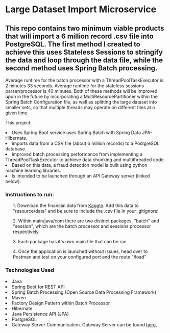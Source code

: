 <h1>Large Dataset Import Microservice</h1>

<h2>This repo contains two minimum viable products that will import a 6 million record .csv file into PostgreSQL.
  The first method I created to achieve this uses Stateless Sessions to stringify the data and loop through the data file, while the second method uses Spring Batch processing. </h2>

Average runtime for the batch processor with a ThreadPoolTaskExecutor is 2 minutes 33 seconds. Average runtime for the stateless sessions parser/processor is 40 minutes.
Both of these methods will be improved upon in the future by incorporating a MultiResourcePartitioner within the Spring Batch Configuration file, as well as splitting the large dataset into smaller sets, so that multiple threads may operate on different files at a given time.<br>

This project:
<li>Uses Spring Boot service uses Spring Batch with Spring Data JPA-Hibernate.</li>
<li>Imports data from a CSV file (about 6 million records) to a PostgreSQL database.</li>
<li>Improved batch processing performance from implementing a ThreadPoolTaskExecutor to achieve data chunking and multithreaded code.</li>
<li>Based on this data, a fraud detection model is built using python machine learning libraries.</li>
<li>Is intended to be launched through an API Gateway server (linked below).</li>



<h3>Instructions to run:</h3>
<ol>1. Download the financial data from <a href="https://www.kaggle.com/ntnu-testimon/paysim1">Kaggle</a>. Add this data to "resource/data" and be sure to include the .csv file in your .gitignore!</ol>
<ol>2. Within main/java/com there are two distinct packages, "batch" and "session", which are the batch processor and sessions processor respectively.</ol>
<ol>3. Each package has it's own main file that can be ran</ol>
<ol>4. Once the application is launched without issues, head over to Postman and test on your configured port and the route "/load"</ol>

<h3>Technologies Used</h3>
<li>Java</li>
<li>Spring Boot for REST API</li>
<li>Spring Batch Processing (Open Source Data Processing Framework)</li>
<li>Maven</li>
<li>Factory Design Pattern within Batch Processor</li>
<li>Hibernate</li>
<li>Java Persistence API (JPA)</li>
<li>PostgreSQL</li>
<li>Gateway Server Communication. Gateway Server can be found <a href="https://github.com/margueriteblair/Final-Microservices-Project/tree/main/gateway">here.</a></li>
